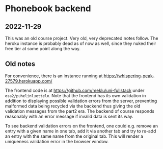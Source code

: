 # Phonebook backend

## 2022-11-29

This was an old course project. Very old, very deprecated notes follow. The
heroku instance is probably dead as of now as well, since they nuked their free
tier at some point along the way.

## Old notes

For convenience, there is an instance running at
https://whispering-peak-27579.herokuapp.com/

The frontend code is at https://github.com/meklu/uni-fullstack under
`osa2/puhelinluettelo`. Note that the frontend has its own validation in
addition to displaying possible validation errors from the server, preventing
malformed data being recycled via the backend thus giving the old validation
messages from the part2 era. The backend of course responds reasonably with an
error message if invalid data is sent its way.

To see backend validation errors on the frontend, one could e.g. remove an
entry with a given name in one tab, add it via another tab and try to re-add an
entry with the same name from the original tab. This will render a uniqueness
validation error in the browser window.
